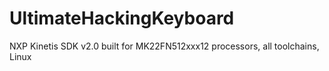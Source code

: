 # UltimateHackingKeyboard
NXP Kinetis SDK v2.0 built for MK22FN512xxx12 processors, all toolchains, Linux
